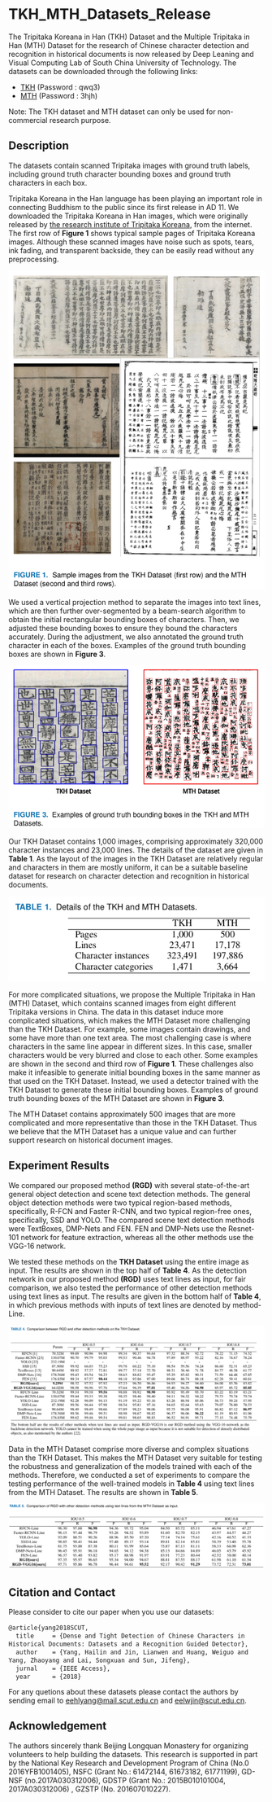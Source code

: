 # TKH_MTH_Datasets_Release
The Tripitaka Koreana in Han (TKH) Dataset and the Multiple Tripitaka in Han (MTH) Dataset for the research of Chinese character detection and recognition in historical documents is now released by Deep Leaning and Visual Computing Lab of South China University of Technology. The datasets can be downloaded through the following links:


- [TKH](https://pan.baidu.com/s/1Dt4Qq55LYNDK2_u9eHGZJw )  (Password : qwq3)
- [MTH](https://pan.baidu.com/s/1VkUK7CNkWgTJQo3FwozpFA )  (Password : 3hjh)

Note: The TKH dataset and MTH dataset can only be used for non-commercial research purpose.

## Description
The datasets contain scanned Tripitaka images with ground truth labels, including ground truth character bounding boxes and ground truth characters in each box. 

Tripitaka Koreana in the Han language has been playing an important role in connecting Buddhism to the public since its first release in AD 11. We downloaded the Tripitaka Koreana in Han images, which were originally released by [the research institute of Tripitaka Koreana](http://kb.sutra.re.kr/ritk/index.do), from the internet. The first row of **Figure 1** shows typical sample pages of Tripitaka Koreana images. Although these scanned images have noise such as spots, tears, ink fading, and transparent backside, they can be easily read without any preprocessing.

![image](https://raw.githubusercontent.com/HCIILAB/SCUT_TKH_MTH_Datasets_Release/master/images/Examples_of_TKH_and_MTH_Datasets.png)

We used a vertical projection method to separate the images into text lines, which are then further over-segmented by a beam-search algorithm to obtain the initial rectangular bounding boxes of characters. Then, we adjusted these bounding boxes to ensure they bound the characters accurately. During the adjustment, we also annotated the ground truth character in each of the boxes. Examples of the ground truth bounding boxes are shown in **Figure 3**.

![image](https://raw.githubusercontent.com/HCIILAB/SCUT_TKH_MTH_Datasets_Release/master/images/Ground_truth_Bounding_Boxes.png)

Our TKH Dataset contains 1,000 images, comprising approximately 320,000 character instances and 23,000 lines. The details of the dataset are given in **Table 1**. As the layout of the images in the TKH Dataset are relatively regular and characters in them are mostly uniform, it can be a suitable baseline dataset for research on character detection and recognition in historical documents.

![image](https://raw.githubusercontent.com/HCIILAB/SCUT_TKH_MTH_Datasets_Release/master/images/Details_of_the_Datasets.png)

For more complicated situations, we propose the Multiple Tripitaka in Han (MTH) Dataset, which contains scanned images from eight different Tripitaka versions in China. The data in this dataset induce more complicated situations, which makes the MTH Dataset more challenging than the TKH Dataset. For example, some images contain drawings, and some have more than one text area. The most challenging case is where characters in the same line appear in different sizes. In this case, smaller characters would be very blurred and close to each other. Some examples are shown in the second and third row of **Figure 1**. These challenges also make it infeasible to generate initial bounding boxes in the same manner as that used on the TKH Dataset. Instead, we used a detector trained with the TKH Dataset to generate these initial bounding boxes. Examples of ground truth bounding boxes of the MTH Dataset are shown in **Figure 3**.

The MTH Dataset contains approximately 500 images that are more complicated and more representative than those in the TKH Dataset. Thus we believe that the MTH Dataset has a unique value and can further support research on historical document images. 


## Experiment Results
We compared our proposed method **(RGD)** with several state-of-the-art general object detection and scene text detection methods. The general object detection methods were two typical region-based methods, specifically, R-FCN and Faster R-CNN, and two typical region-free ones, specifically, SSD and YOLO. The compared scene text detection methods were TextBoxes, DMP-Nets and FEN. FEN and DMP-Nets use the Resnet-101 network for feature extraction, whereas all the other methods use the VGG-16 network. 

We tested these methods on the **TKH Dataset** using the entire image as input. The results are shown in the top half of **Table 4**. As the detection network in our proposed method **(RGD)** uses text lines as input, for fair comparison, we also tested the performance of other detection methods using text lines as input. The results are given in the bottom half of **Table 4**, in which previous methods with inputs of text lines are denoted by method-Line.

![image](https://raw.githubusercontent.com/HCIILAB/SCUT_TKH_MTH_Datasets_Release/master/images/Results_of_Detection_Networks_on_TKH.png)

Data in the MTH Dataset comprise more diverse and complex situations than the TKH Dataset. This makes the MTH Dataset very suitable for testing the robustness and generalization of the models trained with each of the methods. Therefore, we conducted a set of experiments to compare the testing performance of the well-trained models in **Table 4** using text lines from the MTH Dataset. The results are shown in **Table 5**.

![image](https://raw.githubusercontent.com/HCIILAB/SCUT_TKH_MTH_Datasets_Release/master/images/Test_Results_on_MTH.png)


## Citation and Contact

Please consider to cite our paper when you use our datasets:

```
@article{yang2018SCUT,
  title     = {Dense and Tight Detection of Chinese Characters in Historical Documents: Datasets and a Recognition Guided Detector},
  author    = {Yang, Hailin and Jin, Lianwen and Huang, Weiguo and Yang, Zhaoyang and Lai, Songxuan and Sun, Jifeng},
  jurnal    = {IEEE Access},
  year      = {2018}
```

For any quetions about these datasets please contact the authors by sending email to eehlyang@mail.scut.edu.cn and eelwjin@scut.edu.cn.

## Acknowledgement

The authors sincerely thank Beijing Longquan Monastery for organizing volunteers to help building the datasets. This research is supported in part by the National Key Research and Development Program  of China (No.0 2016YFB1001405), NSFC (Grant No.: 61472144, 61673182, 61771199), GD-NSF (no.2017A030312006), GDSTP (Grant No.: 2015B010101004, 2017A030312006) , GZSTP (No. 201607010227).
